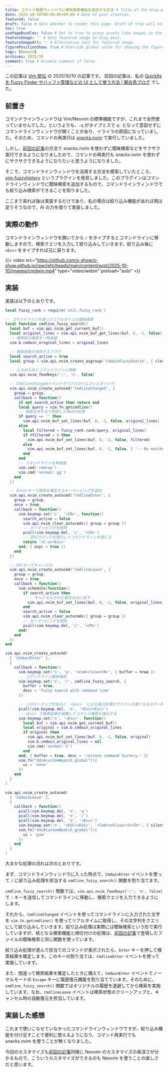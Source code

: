 ```yaml
---
title: コマンド履歴ウィンドウに曖昧検索機能を追加する方法 # Title of the blog post.
date: 2025-10-10T00:00:05+09:00 # Date of post creation.
featured: false
draft: false # Sets whether to render this page. Draft of true will not be rendered.
toc: true
usePageBundles: false # Set to true to group assets like images in the same folder as this post.
featureImage: '' # Sets featured image on blog post.
featureImageAlt: '' # Alternative text for featured image.
figurePositionShow: true # Override global value for showing the figure label.
tags: [Neovim]
archives: 2025/10
comment: true # Disable comment if false.
---
```


この記事は [Vim 駅伝](https://vim-jp.org/ekiden/) の 2025/10/10 の記事です。
前回の記事は、私の [Quickfix を Fuzzy Finder やバッファ管理などの UI として使う方法 | 閑古鳥ブログ](https://kankodori-blog.com/post/2025-10-08/) でした。

## 前置き

コマンドラインウィンドウは Vim/Neovim の標準機能ですが、これまで全然使っていませんでした。というよりも、`:q` がタイプミスで `q:` となって意図せずにコマンドラインウィンドウが開くことがあり、イライラの原因になっていました。そのため、コマンドの再実行は [snacks.nvim](https://github.com/folke/snacks.nvim) で実行していました。

しかし、[前回の記事](https://kankodori-blog.com/post/2025-10-08/)の方法で snacks.nvim を使わずに曖昧検索などをサクサク実行できるようになりましたので、コマンドの再実行も snacks.nvim を使わずにサクサクできるようになりたいと思うようになりました。

そこで、コマンドラインウィンドウを活用する方法を模索していたところ、[vim-fuzzyhistory](https://github.com/kuuote/vim-fuzzyhistory) というプラグインを発見しました。このプラグインはコマンドラインウィンドウに曖昧検索を追加するもので、コマンドラインウィンドウでも絞り込み検索ができることを知りました。

ここまで来れば後は実装するだけであり、私の場合は絞り込み機能があれば用は足りそうなので、AI の力を借りて実装しました。

## 実際の動作

コマンドラインウィンドウを開いてから `/` をタイプするとコマンドラインに移動しますので、検索クエリを入力して絞り込みしていきます。絞り込み後に `<Esc>` をタイプすれば元に戻ります。

{{< video src="https://github.com/s-show/s-show.github.io/raw/refs/heads/main/content/post/2025-10-10/images/cmdwin.mp4" type="video/webm" preload="auto" >}}

## 実装

実装は以下のとおりです。

```lua
local fuzzy_rank = require('util.fuzzy_rank')

-- コマンドラインを使ってリアルタイムな曖昧検索
local function cmdline_fuzzy_search()
  local buf = vim.api.nvim_get_current_buf()
  local original_lines = vim.api.nvim_buf_get_lines(buf, 0, -1, false)
  -- 検索前の履歴を一時退避
  vim.b.cmdwin_original_lines = original_lines

  -- 検索状態を保持するフラグ
  local search_active = true
  local group = vim.api.nvim_create_augroup('CmdwinFuzzySearch', { clear = true })

  -- 入力のためにコマンドラインに移動
  vim.api.nvim_feedkeys(':', 'n', false)

  -- CmdlineChangedイベントでリアルタイムフィルタリング
  vim.api.nvim_create_autocmd('CmdlineChanged', {
    group = group,
    callback = function()
      if not search_active then return end
      local query = vim.fn.getcmdline()
      -- 検索文字を全て削除した場合の処理
      if query == '' then
        vim.api.nvim_buf_set_lines(buf, 0, -1, false, original_lines)
      else
        local filtered = fuzzy_rank.rank(query, original_lines)
        if #filtered > 0 then
          vim.api.nvim_buf_set_lines(buf, 0, -1, false, filtered)
        else
          vim.api.nvim_buf_set_lines(buf, 0, -1, false, { '-- No matches found --' })
        end
      end
      -- コマンドラインを再描画
      vim.cmd('redraw')
      vim.cmd('normal! gg')
    end
  })

  -- Enterキーで検索を確定するキーマッピングを追加
  vim.api.nvim_create_autocmd('CmdlineEnter', {
    group = group,
    once = true,
    callback = function()
      vim.keymap.set('c', '<CR>', function()
        search_active = false
        vim.api.nvim_clear_autocmds({ group = group })
        -- キーマッピングを削除
        pcall(vim.keymap.del, 'c', '<CR>')
        -- 空のコマンドを実行してコマンドラインを閉じる
        return '<C-u><Esc>'
      end, { expr = true })
    end
  })

  -- ESCキーでキャンセル
  vim.api.nvim_create_autocmd('CmdlineLeave', {
    group = group,
    once = true,
    callback = function()
      vim.schedule(function()
        if search_active then
          -- キャンセルされた場合は元に戻す
          vim.api.nvim_buf_set_lines(buf, 0, -1, false, original_lines)
        end
        search_active = false
        vim.api.nvim_clear_autocmds({ group = group })
        -- キーマッピングを削除
        pcall(vim.keymap.del, 'c', '<CR>')
      end)
    end
  })
end

vim.api.nvim_create_autocmd(
  { 'CmdwinEnter' },
  {
    callback = function()
      vim.keymap.set('n', 'q', '<Cmd>close<CR>', { buffer = true })
      -- コマンドライン曖昧検索
      vim.keymap.set('n', '/', cmdline_fuzzy_search, {
        buffer = true,
        desc = 'Fuzzy search with command line'
      })

      -- このキーマップがあると `<Esc>` による復元処理がワンテンポ遅くなるので一時的に削除する
      pcall(vim.keymap.del, 'n', '<Esc><Esc>')
      -- <Esc> で検索結果を破棄してコマンド履歴を復元する
      vim.keymap.set('n', '<Esc>', function()
        local buf = vim.api.nvim_get_current_buf()
        local original = vim.b.cmdwin_original_lines
        if original then
          vim.api.nvim_buf_set_lines(buf, 0, -1, false, original)
          vim.b.cmdwin_original_lines = nil
          vim.cmd('normal! G')
        end
      end, { buffer = true, desc = 'restore command history.' })
      vim.fn["ddc#custom#patch_global"]({
        ui = 'none'
      })
    end
  }
)

vim.api.nvim_create_autocmd(
  { 'CmdwinLeave' },
  {
    callback = function()
      pcall(vim.keymap.del, 'n', 'q')
      pcall(vim.keymap.del, 'n', '/')
      pcall(vim.keymap.del, 'n', '<Esc>')
      vim.keymap.set('n', '<ESC><ESC>', '<Cmd>nohlsearch<CR>', { silent = true })
      vim.fn["ddc#custom#patch_global"]({
        ui = 'pum'
      })
    end
  }
)
```

大まかな処理の流れは次のとおりです。

まず、コマンドラインウィンドウに入った時点で、`CmdwinEnter` イベントを使って `/` に絞り込み処理を担当する `cmdline_fuzzy_search()` 関数を割り当てます。

`cmdline_fuzzy_search()` 関数では、`vim.api.nvim_feedkeys(':', 'n', false)` で `:` キーを送信してコマンドラインに移動し、検索クエリを入力できるようにします。

それから、`CmdlineChanged` イベントを使ってコマンドラインに入力された文字を `vim.fn.getcmdline()` を使ってリアルタイムに取得し、その文字列をクエリにして絞り込みしていきます。絞り込み処理は実際には曖昧検索という形で実行していますが、核となる検索機能と順位付けの処理は、[前回の記事](https://kankodori-blog.com/post/2025-10-08/)で登場したファイルの曖昧検索と同じ関数を使っています。

絞り込み処理が進んで目当てのコマンドが表示されたら、`Enter` キーを押して検索結果を確定します。このキーの割り当ては、`CmdlineEnter` イベントを使って実施しています。

また、間違って検索結果を確定したときに備えて、`CmdwinEnter` イベントでノーマルモードの `Escape` キーに履歴復元機能を割り当てています。そのために、`cmdline_fuzzy_search()` 関数ではオリジナルの履歴を退避してから検索を実施しています。なお、`CmdlineLeave` イベントは検索状態のクリーンアップと、キャンセル時の自動復元を担当しています。

## 実装した感想

これまで使いこなせていなかったコマンドラインウィンドウですが、絞り込み機能を付け足すことで便利に使えるようになり、コマンド再実行でも snacks.nvim を使うことが無くなりました。

今回のカスタマイズも[前回の記事](https://kankodori-blog.com/post/2025-10-08/)同様に Neovim のカスタマイズの奥深さが分かるもので、こういうカスタマイズができるのも Neovim を使うことの楽しさだと思います。


